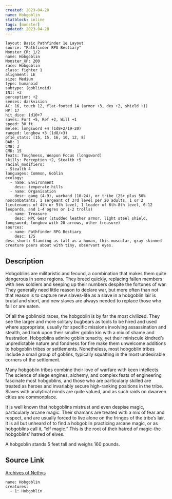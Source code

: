 ```yaml
---
created: 2023-04-28
name: Hobgoblin
statblock: inline
tags: [monster]
updated: 2023-04-28
---
```

```statblock
layout: Basic Pathfinder 1e Layout
source: "Pathfinder RPG Bestiary"
Monster_CR: 1/2
name: Hobgoblin
Monster_XP: 200
race: Hobgoblin
class: fighter 1
alignment: LE
size: Medium
type: humanoid
subtype: (goblinoid)
INI: +2
perception: +2
senses: darkvision
AC: 16, touch 12, flat-footed 14 (armor +3, dex +2, shield +1)
HP: 17
hit_dice: 1d10+7
saves: Fort +5, Ref +2, Will +1
speed: 30 ft.
melee: longsword +4 (1d8+2/19-20)
ranged: longbow +3 (1d8/×3)
pf1e_stats: [15, 15, 16, 10, 12, 8]
BAB: 1
CMB: 3
CMD: 15
feats: Toughness, Weapon Focus (longsword)
skills: Perception +2, Stealth +5
racial_modifiers:
- Stealth 4
languages: Common, Goblin
ecology:
  - name: Environment
    desc: temperate hills
  - name: Organisation
    desc: gang (4-9), warband (10-24), or tribe (25+ plus 50% noncombatants, 1 sergeant of 3rd level per 20 adults, 1 or 2 lieutenants of 4th or 5th level, 1 leader of 6th-8th level, 6-12 leopards, and 1-4 ogres or 1-2 trolls)
  - name: Treasure
    desc: NPC Gear (studded leather armor, light steel shield, longsword, longbow with 20 arrows, other treasure)
sources:
  - name: Pathfinder RPG Bestiary
    desc: 175
desc_short: Standing as tall as a human, this muscular, gray-skinned creature peers about with tiny, observant eyes.
```
## Description
Hobgoblins are militaristic and fecund, a combination that makes them quite dangerous in some regions. They breed quickly, replacing fallen members with new soldiers and keeping up their numbers despite the fortunes of war. They generally need little reason to declare war, but more often than not that reason is to capture new slaves-life as a slave in a hobgoblin lair is brutal and short, and new slaves are always needed to replace those who fall or are eaten.

Of all the goblinoid races, the hobgoblin is by far the most civilized. They see the larger and more solitary bugbears as tools to be hired and used where appropriate, usually for specific missions involving assassination and stealth, and look upon their smaller goblin kin with a mix of shame and frustration. Hobgoblins admire goblin tenacity, yet their miniscule kindred’s unpredictable nature and fondness for fire make them unwelcome additions to hobgoblin tribes or settlements. Nonetheless, most hobgoblin tribes include a small group of goblins, typically squatting in the most undesirable corners of the settlement.

Many hobgoblin tribes combine their love of warfare with keen intellects. The science of siege engines, alchemy, and complex feats of engineering fascinate most hobgoblins, and those who are particularly skilled are treated as heroes and invariably secure high-ranking positions in the tribe. Slaves with analytical minds are quite valued, and as such raids on dwarven cities are commonplace.

It is well known that hobgoblins mistrust and even despise magic, particularly arcane magic. Their shamans are treated with a mix of fear and respect, and are usually forced to live alone on the fringes of the tribe’s lair. It is all but unheard of to find a hobgoblin practicing arcane magic, or as hobgoblins call it, “elf magic.” This is the root of their hatred of magic-the hobgoblins’ hatred of elves.

A hobgoblin stands 5 feet tall and weighs 160 pounds.
## Source Link
[Archives of Nethys](https://aonprd.com/MonsterDisplay.aspx?ItemName=Hobgoblin)
```encounter-table
name: Hobgoblin
creatures:
  - 1: Hobgoblin
```
